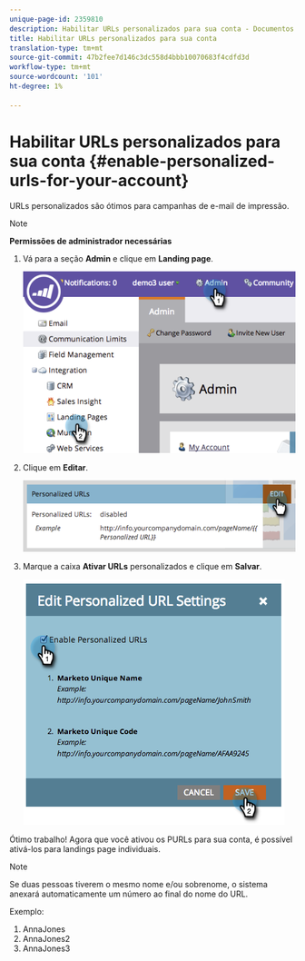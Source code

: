 ```yaml
---
unique-page-id: 2359810
description: Habilitar URLs personalizados para sua conta - Documentos de marketing - Documentação do produto
title: Habilitar URLs personalizados para sua conta
translation-type: tm+mt
source-git-commit: 47b2fee7d146c3dc558d4bbb10070683f4cdfd3d
workflow-type: tm+mt
source-wordcount: '101'
ht-degree: 1%

---
```



# Habilitar URLs personalizados para sua conta {#enable-personalized-urls-for-your-account}

URLs personalizados são ótimos para campanhas de e-mail de impressão.

>[!NOTE]
>
>**Permissões de administrador necessárias**

1. Vá para a seção **Admin** e clique em **Landing page**.

   ![](assets/image2014-9-18-13-3a29-3a49.png)

1. Clique em **Editar**.

   ![](assets/image2014-9-18-13-3a29-3a58.png)

1. Marque a caixa **Ativar URLs** personalizados e clique em **Salvar**.

   ![](assets/image2014-9-18-13-3a30-3a6.png)

Ótimo trabalho! Agora que você ativou os PURLs para sua conta, é possível ativá-los para landings page individuais.

>[!NOTE]
>
>Se duas pessoas tiverem o mesmo nome e/ou sobrenome, o sistema anexará automaticamente um número ao final do nome do URL.
>
>Exemplo:
>
>1. AnnaJones
>1. AnnaJones2
>1. AnnaJones3

>



